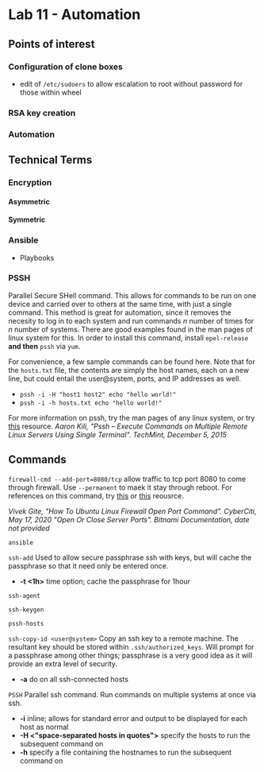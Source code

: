 # Lab 11 - Automation

## Points of interest

### Configuration of clone boxes

 - edit of ```/etc/sudoers``` to allow escalation to root without password for those within wheel

### RSA key creation

### Automation

## Technical Terms

### Encryption

#### Asymmetric

#### Symmetric

### Ansible

 - Playbooks
 
### PSSH
Parallel Secure SHell command.  This allows for commands to be run on one device and carried over to others at the same time, with just a single command.  This method is great for automation, since it removes the necesity to log in to each system and run commands *n* number of times for *n* number of systems.  There are good examples found in the man pages of linux system for this.  In order to install this command, install ```epel-release``` **and then** ```pssh``` via ```yum```.

For convenience, a few sample commands can be found here.  Note that for the ```hosts.txt``` file, the contents are simply the host names, each on a new line, but could entail the user@system, ports, and IP addresses as well.

 - ```pssh -i -H "host1 host2" echo "hello world!"```
 - ```pssh -i -h hosts.txt echo "hello world!"```

For more information on pssh, try the man pages of any linux system, or try [this](https://www.tecmint.com/execute-commands-on-multiple-linux-servers-using-pssh/) resource.
*Aaron Kili, "Pssh – Execute Commands on Multiple Remote Linux Servers Using Single Terminal".  TechMint, December 5, 2015*

## Commands

```firewall-cmd --add-port=8080/tcp``` allow traffic to tcp port 8080 to come through firewall.  Use ```--permanent``` to maek it stay through reboot.  For references on this command, try [this](https://www.cyberciti.biz/faq/how-to-open-firewall-port-on-ubuntu-linux-12-04-14-04-lts/) or [this](https://docs.bitnami.com/virtual-machine/faq/administration/use-firewall/) reousrce.

*Vivek Gite, "How To Ubuntu Linux Firewall Open Port Command". CyberCiti, May 17, 2020*
*"Open Or Close Server Ports".  Bitnami Documentation, date not provided*

```ansible```

```ssh-add``` Used to allow secure passphrase ssh with keys, but will cache the passphrase so that it need only be entered once.
 - **-t <1h>** time option; cache the passphrase for 1hour

```ssh-agent```

```ssh-keygen```

```pssh-hosts```

```ssh-copy-id <user@system>``` Copy an ssh key to a remote machine.  The resultant key should be stored within ```.ssh/authorized_keys```.  Will prompt for a passphrase among other things; passphrase is a very good idea as it will provide an extra level of security.

 - **-a** do on all ssh-connected hosts

```PSSH```
Parallel ssh command.  Run commands on multiple systems at once via ssh.

 - **-i** inline; allows for standard error and output to be displayed for each host as normal
 - **-H <"space-separated hosts in quotes">** specify the hosts to run the subsequent command on
 - **-h <filename>** specify a file containing the hostnames to run the subsequent command on
 